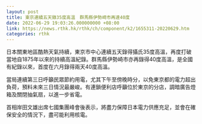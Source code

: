 ```yaml
---
layout: post
title: 東京連續五天錄35度高溫　群馬縣伊勢崎市再達40度
date: 2022-06-29 19:03:26.000000000 +08:00
link: https://news.rthk.hk/rthk/ch/component/k2/1655311-20220629.htm
categories: rthk
---
```


日本關東地區酷熱天氣持續，東京市中心連續五天錄得攝氏35度高溫，再度打破當地自1875年以來的持續高溫紀錄。群馬縣伊勢崎市亦再錄得40度高溫，是全國有紀錄以來，首度在六月錄得兩天40度高溫。

當局連續第三日呼籲民眾節約用電，尤其下午至傍晚時分，以免東京都的電力超出負荷，預料未來三日情況最嚴峻。有連鎖便利店呼籲位於東京的分店，調暗廣告燈箱及關閉抽氣扇，以進一步省電。

首相岸田文雄出席七國集團峰會後表示，將盡力保障日本電力供應充足，並會在確保安全的情況下，盡可能利用核電。
